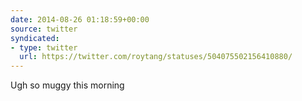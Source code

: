 ```yaml
---
date: 2014-08-26 01:18:59+00:00
source: twitter
syndicated:
- type: twitter
  url: https://twitter.com/roytang/statuses/504075502156410880/
---
```


Ugh so muggy this morning